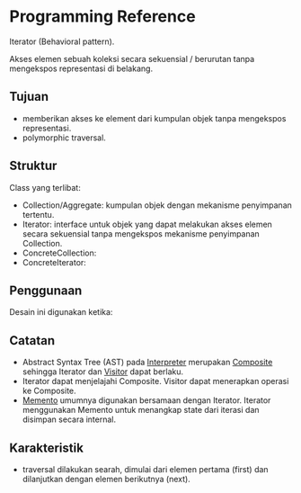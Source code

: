 # Programming Reference

Iterator (Behavioral pattern).

Akses elemen sebuah koleksi secara sekuensial / berurutan tanpa mengekspos representasi di belakang.

## Tujuan

* memberikan akses ke element dari kumpulan objek tanpa mengekspos representasi.
* polymorphic traversal.

## Struktur

Class yang terlibat:

* Collection/Aggregate: kumpulan objek dengan mekanisme penyimpanan tertentu.
* Iterator: interface untuk objek yang dapat melakukan akses elemen secara sekuensial tanpa mengekspos mekanisme penyimpanan Collection.
* ConcreteCollection: 
* ConcreteIterator: 


## Penggunaan

Desain ini digunakan ketika:

## Catatan

* Abstract Syntax Tree (AST) pada [Interpreter](interpreter.md) merupakan [Composite](../Structural/composite.md) sehingga Iterator dan [Visitor](visitor.md) dapat berlaku.
* Iterator dapat menjelajahi Composite. Visitor dapat menerapkan operasi ke Composite.
* [Memento](memento.md) umumnya digunakan bersamaan dengan Iterator. Iterator menggunakan Memento untuk menangkap state dari iterasi dan disimpan secara internal.

## Karakteristik

* traversal dilakukan searah, dimulai dari elemen pertama (first) dan dilanjutkan dengan elemen berikutnya (next).
